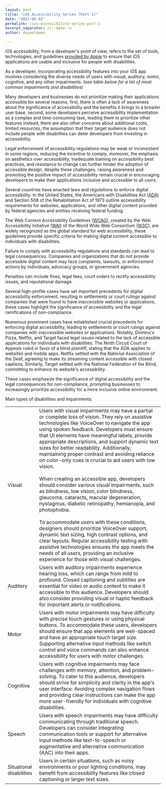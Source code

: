 ```yaml
---
layout: post
title: "iOS Accessibility Series (Part 1)"
date: "2023-08-02"
permalink: /ios-accessibility-series-part-1
excerpt_separator: <!--more-->
author: deyaeldeen

---
```


iOS accessibility, from a developer's point of view, refers to the set of tools, technologies, and guidelines [provided by Apple](https://developer.apple.com/accessibility/) to ensure that iOS applications are usable and inclusive for people with disabilities. 
<!--more-->
As a developer, incorporating accessibility features into your iOS app involves considering the diverse needs of users with visual, auditory, motor, cognitive, and any other impairments. (_see table below for a list of most common impairments and disabilities_)  

Many developers and businesses do not prioritize making their applications accessible for several reasons, first, there is often a lack of awareness about the significance of accessibility and the benefits it brings to a broader user base, second, some developers perceive accessibility implementation as a complex and time-consuming task, leading them to prioritize other features instead, there are also other concerns about additional costs, limited resources, the assumption that their target audience does not include people with disabilities can deter developers from investing in accessibility.  
  
Legal enforcement of accessibility regulations may be weak or inconsistent in some regions, reducing the incentive to comply, moreover, the emphasis on aesthetics over accessibility, inadequate training on accessibility best practices, and resistance to change can further hinder the adoption of accessible design, despite these challenges, raising awareness and promoting the positive impact of accessibility remain crucial in encouraging developers to make their applications inclusive and accessible to all users.

Several countries have enacted laws and regulations to enforce digital accessibility. In the United States, the Americans with Disabilities Act ([ADA](https://www.ada.gov/)) and Section 508 of the Rehabilitation Act of 1973 outline accessibility requirements for websites, applications, and other digital content provided by federal agencies and entities receiving federal funding.  
  
The Web Content Accessibility Guidelines ([WCAG](https://en.wikipedia.org/wiki/Web_Content_Accessibility_Guidelines)), created by the Web Accessibility Initiative ([WAI](https://www.w3.org/WAI/)) of the World Wide Web Consortium ([W3C](https://www.w3.org/ "W3C")), are widely recognized as the global standard for web accessibility, these guidelines provide specific criteria for making digital content accessible to individuals with disabilities.

Failure to comply with accessibility regulations and standards can lead to legal consequences. Companies and organizations that do not provide accessible digital content may face complaints, lawsuits, or enforcement actions by individuals, advocacy groups, or government agencies.  
  
Penalties can include fines, legal fees, court orders to rectify accessibility issues, and reputational damage.

Several high-profile cases have set important precedents for digital accessibility enforcement, resulting in settlements or court rulings against companies that were found to have inaccessible websites or applications, these cases highlight the significance of accessibility and the legal ramifications of non-compliance.  
  
Numerous prominent cases have established crucial precedents for enforcing digital accessibility, leading to settlements or court rulings against companies with inaccessible websites or applications. Notably, Domino's Pizza, Netflix, and Target faced legal issues related to the lack of accessible applications for individuals with disabilities. The Ninth Circuit Court of Appeals ruled in favor of a blind plaintiff, stating that the ADA applies to websites and mobile apps. Netflix settled with the National Association of the Deaf, agreeing to make its streaming content accessible with closed captions. Similarly, Target settled with the National Federation of the Blind, committing to enhance its website's accessibility.  
  
These cases emphasize the significance of digital accessibility and the legal consequences for non-compliance, prompting businesses to increasingly prioritize accessibility for a more inclusive online environment.  
  
Main types of disabilities and impairments:

<table><tbody><tr><td>Visual</td><td>Users with visual impairments may have a partial or complete loss of vision. They rely on assistive technologies like VoiceOver to navigate the app using spoken feedback. Developers must ensure that UI elements have meaningful labels, provide appropriate descriptions, and support dynamic text sizes for better readability. Additionally, maintaining proper contrast and avoiding reliance on color-only cues is crucial to aid users with low vision.<br><br>When creating an accessible app, developers should consider various visual impairments, such as blindness, low vision, color blindness, glaucoma, cataracts, macular degeneration, nystagmus, diabetic retinopathy, hemianopia, and photophobia.<br><br>To accommodate users with these conditions, designers should prioritize VoiceOver support, dynamic text sizing, high contrast options, and clear layouts. Regular accessibility testing with assistive technologies ensures the app meets the needs of all users, providing an inclusive experience for those with visual challenges.</td></tr><tr><td>Auditory</td><td>Users with auditory impairments experience hearing loss, which can range from mild to profound. Closed captioning and subtitles are essential for video or audio content to make it accessible to this audience. Developers should also consider providing visual or haptic feedback for important alerts or notifications.</td></tr><tr><td>Motor</td><td>Users with motor impairments may have difficulty with precise touch gestures or using physical buttons. To accommodate these users, developers should ensure that app elements are well-spaced and have an appropriate touch target size. Supporting alternative input methods like switch control and voice commands can also enhance accessibility for users with motor challenges.</td></tr><tr><td>Cognitive</td><td>Users with cognitive impairments may face challenges with memory, attention, and problem-solving. To cater to this audience, developers should strive for simplicity and clarity in the app's user interface. Avoiding complex navigation flows and providing clear instructions can make the app more user-friendly for individuals with cognitive disabilities.</td></tr><tr><td>Speech</td><td>Users with speech impairments may have difficulty communicating through traditional speech. Developers can consider integrating communication tools or support for alternative input methods like text-to-speech or augmentative and alternative communication (AAC) into their apps.</td></tr><tr><td>Situational disabilities</td><td>Users in certain situations, such as noisy environments or poor lighting conditions, may benefit from accessibility features like closed captioning or larger text sizes.</td></tr></tbody></table>
